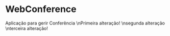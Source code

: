 # WebConference
Aplicação para gerir Conferência
\nPrimeira alteração!
\nsegunda alteração
\nterceira alteração!
